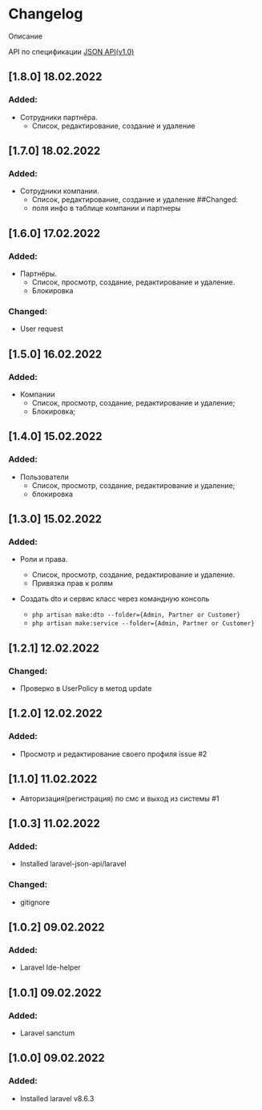 # Changelog
Описание

API по спецификации [JSON API(v1.0)](https://jsonapi.org/format/)

## [1.8.0] 18.02.2022
### Added:
- Сотрудники партнёра. 
  - Список, редактирование, создание и удаление

## [1.7.0] 18.02.2022
### Added:
- Сотрудники компании. 
  - Список, редактирование, создание и удаление
##Changed: 
  - поля инфо в таблице компании и партнеры

## [1.6.0] 17.02.2022
### Added:
- Партнёры. 
  - Список, просмотр, создание, редактирование и удаление.
  - Блокировка
### Changed:
  - User request

## [1.5.0] 16.02.2022
### Added:
- Компании
  - Список, просмотр, создание, редактирование и удаление;
  - Блокировка;
## [1.4.0] 15.02.2022
### Added:
- Пользователи
  - Список, просмотр, создание, редактирование и удаление;
  - блокировка

## [1.3.0] 15.02.2022
### Added:
- Роли и права. 
   - Список, просмотр, создание, редактирование и удаление. 
   - Привязка прав к ролям

- Создать dto и сервис класс через командную консоль
  - `php artisan make:dto --folder={Admin, Partner or Customer}`
  - `php artisan make:service --folder={Admin, Partner or Customer}`

## [1.2.1]  12.02.2022
### Changed:
- Проверко в UserPolicy в метод update

## [1.2.0]  12.02.2022
### Added:
- Просмотр и редактирование своего профиля issue #2

## [1.1.0] 11.02.2022
- Авторизация(регистрация) по смс и выход из системы #1

## [1.0.3] 11.02.2022
### Added:
- Installed laravel-json-api/laravel

### Changed:
- gitignore


## [1.0.2] 09.02.2022
### Added:
- Laravel Ide-helper


## [1.0.1] 09.02.2022
### Added:
- Laravel sanctum
 

## [1.0.0] 09.02.2022
### Added:
- Installed laravel v8.6.3

